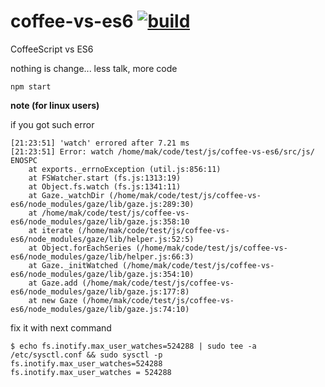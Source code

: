 coffee-vs-es6 [![build](https://travis-ci.org/daggerok/coffee-vs-es6.svg?branch=master)](https://travis-ci.org/daggerok/coffee-vs-es6)
=============

CoffeeScript vs ES6

nothing is change... less talk, more code

```shell
npm start
```

**note (for linux users)**

if you got such error

```shell
[21:23:51] 'watch' errored after 7.21 ms
[21:23:51] Error: watch /home/mak/code/test/js/coffee-vs-es6/src/js/ ENOSPC
    at exports._errnoException (util.js:856:11)
    at FSWatcher.start (fs.js:1313:19)
    at Object.fs.watch (fs.js:1341:11)
    at Gaze._watchDir (/home/mak/code/test/js/coffee-vs-es6/node_modules/gaze/lib/gaze.js:289:30)
    at /home/mak/code/test/js/coffee-vs-es6/node_modules/gaze/lib/gaze.js:358:10
    at iterate (/home/mak/code/test/js/coffee-vs-es6/node_modules/gaze/lib/helper.js:52:5)
    at Object.forEachSeries (/home/mak/code/test/js/coffee-vs-es6/node_modules/gaze/lib/helper.js:66:3)
    at Gaze._initWatched (/home/mak/code/test/js/coffee-vs-es6/node_modules/gaze/lib/gaze.js:354:10)
    at Gaze.add (/home/mak/code/test/js/coffee-vs-es6/node_modules/gaze/lib/gaze.js:177:8)
    at new Gaze (/home/mak/code/test/js/coffee-vs-es6/node_modules/gaze/lib/gaze.js:74:10)
```

fix it with next command

```shell
$ echo fs.inotify.max_user_watches=524288 | sudo tee -a /etc/sysctl.conf && sudo sysctl -p
fs.inotify.max_user_watches=524288
fs.inotify.max_user_watches = 524288
```
